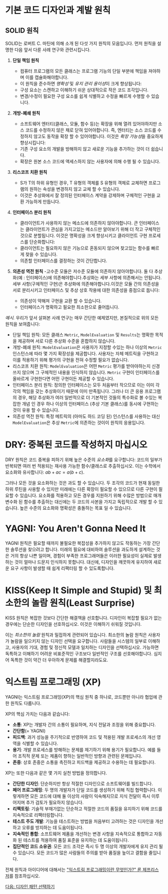 # 기본 코드 디자인과 계발 원칙

## SOLID 원칙

SOLID는 로버트 C. 마틴에 의해 소개 된 다섯 가지 원칙의 모음입니다.
먼저 원칙을 설명한 다음 앞서 다룬 사례 연구와 관련시킵니다.

1. **단일 책임 원칙**
   - 컴퓨터 프로그램의 모든 클래스는 프로그램 기능의 단일 부분에 책임을 져야하며 이를 캡슐화해야합니다.
   - 이 원칙을 준수하면 *명확성* 및 *유지 관리 용이성*이 크게 향상됩니다:
   - 구성 요소는 스캔하고 이해하기 쉬운 상대적으로 작은 코드 조각입니다.
   - 변경/수정이 필요한 구성 요소를 쉽게 식별하고 수정을 빠르게 수행할 수 있습니다.

2. **개방-폐쇄 원칙**
   - 소프트웨어 엔터티(클래스, 모듈, 함수 등)는 확장을 위해 열려 있어야하지만 소스 코드를 수정하지 않은 채로 닫혀 있어야합니다. 즉, 엔터티는 소스 코드를 수정하지 않고도 동작을 확장 할 수 있어야합니다. 이것은 *확장 가능성*을 중요하게 향상시킵니다:
   - 기존 구성 요소의 개발을 방해하지 않고 새로운 기능을 추가하는 것이 더 쉽습니다.
   - 확장은 원본 소스 코드에 액세스하지 않는 사용자에 의해 수행 될 수 있습니다.

3. **리스코프 치환 원칙**
   - S가 T의 하위 유형인 경우, T 유형의 객체를 S 유형의 객체로 교체하면 프로그램의 원하는 속성을 변경하지 않고 교체 할 수 있습니다.
   - 이것은 추상화에서 잘 정의된 인터페이스 계약을 강제하며 구체적인 구현을 교환 가능하게 만듭니다.

4. **인터페이스 분리 원칙**
   - 클라이언트가 사용하지 않는 메소드에 의존하지 않아야합니다. 큰 인터페이스는 클라이언트가 관심을 가지고있는 메소드만 알아보기 위해 더 작고 구체적인 것으로 분할됩니다. 이것은 명확성을 크게 향상시키고 클라이언트 구현 프로세스를 단순화합니다:
   - 클라이언트는 필요하지 않은 기능으로 혼동되지 않으며 찾고있는 함수를 빠르게 찾을 수 있습니다.
   - 의존할 인터페이스를 결정하는 것이 간단합니다.

5. **의존성 역전 원칙**
   -고수준 모듈은 저수준 모듈에 의존하지 않아야합니다. 둘 다 추상화(예 : 인터페이스)에 의존해야합니다.추상화는 세부 사항에 의존해서는 안됩니다. 세부 사항(구체적인 구현)은 추상화에 의존해야합니다.이것은 모듈 간의 의존성을 서로 분리시키고 인터페이스 및 추상 상호 작용에 대한 의존성을 중점으로 둡니다:
   - 의존성이 약해져 구현을 교환 할 수 있습니다.
   - 인터페이스가 명확하고 필요한 최소한으로 줄어듭니다.

*예시.* 우리가 앞서 살펴본 사례 연구는 매우 간단한 예제였지만, 본질적으로 위의 모든 원칙을 보여줍니다:

 - 단일 책임 원칙: 모든 클래스 `Metric`, `ModelEvaluation` 및 `Results`는 명확한 목적을 제공하며 서로 다른 추상화 수준을 혼합하지 않습니다.
 - 개방-폐쇄 원칙: `ModelEvaluation`은 사용자가 지정할 수있는 하나 이상의 `Metric` 인스턴스에 따라 몇 가지 확장성을 제공합니다. 사용자는 자체 메트릭을 구현하고 이를 적용하기 위해 평가의 구현을 전혀 수정할 필요가 없습니다.
 - 리스코프 치환 원칙: `ModelEvaluation`은 어떤 `Metric` 평가를 받아야하는지 신경 쓰지 않으며 그 구체적인 내용을 인식하지 않습니다. `Metric` 구현이 인터페이스를 올바르게 구현한다면 어떤 구현이든 제공할 수 있습니다.
 - 인터페이스 분리 원칙: 정의한 인터페이스는 모두 처음부터 작으므로 이는 이미 각각의 책임을 갖는 추상화이기 때문에 이미 만족됩니다. 그러나 더 큰 응용 프로그램의 경우, 해당 추상화가 여러 일반적으로 더 기본적인 것들의 특수화로 볼 수있는 복잡한 개념 인 경우 하나 이상의 인터페이스 (추상 기본 클래스)를 동시에 구현하는 것이 유용 할 수 있습니다.
 - 의존성 역전 원칙: 특정 메트릭의 (아마도 하드 코딩 된) 인스턴스를 사용하는 대신 `ModelEvaluation`은 추상 `Metric`에 의존하는 것이이 원칙의 응용입니다.

# DRY: 중복된 코드를 작성하지 마십시오

DRY 원칙은 코드 중복을 피하기 위해 높은 수준의 *요소화*를 요구합니다: 코드의 일부가 반복되면 여러 번 적용되는 재사용 가능한 함수/클래스로 추출하십시오. 이는 수학에서 요소화와 유사합니다: $ab+ac = a(b+c)$.

그러나 모든 것을 요소화하는 것은 과도 할 수 있습니다. 두 조각의 코드가 현재 동일한 하위 루틴을 사용할 수 있지만 미래에는 다른 확장이 필요할 수 있으므로 다른 구현이 필요할 수 있습니다. 요소화를 적용하고 모든 경우를 지원하기 위해 수많은 방법으로 매개 변수화 된 함수를 추출하는 대신에는 두 코드의 사본을 가지고 독립적으로 개발 할 수 있습니다. 높은 수준의 요소화와 명확성은 충돌하는 목표 일 수 있습니다.

# YAGNI: You Aren't Gonna Need It

YAGNI 원칙은 필요할 때까지 불필요한 복잡성을 추가하지 않고도 작동하는 가장 간단한 솔루션을 찾으려고 합니다. 미래의 필요에 대비하여 솔루션을 과도하게 설계하는 것은 거의 항상 나쁜 일이며, 경험이 부족한 프로그래머들은 이러한 필요성이 실제로 발생하는 것이 얼마나 드문지 인식하지 못합니다. 대신에, 디자인을 깨끗하게 유지하여 새로운 요구 사항이 발생할 때 쉽게 리팩터링 할 수 있도록합니다.

# KISS(Keep It Simple and Stupid) 및 최소한의 놀람 원칙(Least Surprise)

KISS 원칙은 복잡한 것보다 간단한 해결책을 선호합니다. 디자인이 복잡할 필요가 없는 경우에는 단순한 디자인을 선호하십시오. 이것은 이해하기 쉬워질 것입니다.

이는 *최소한의 놀람* 원칙과 밀접하게 관련되어 있습니다. 최소한의 놀람 원칙은 사용자가 놀람을 일으키지 않는 디자인 선택을 요구합니다.
사람들을 시스템의 일부로 이해하고, 사용자의 기대, 경험 및 정신적 모델과 일치하는 디자인을 선택하십시오. 가능하면 독특하고 이해하기 어려운 비표준적인 구조보다 일반적인 구조를 선호해야합니다. 심지어 독특한 것이 약간 더 우아하게 문제를 해결할지라도요.

# 익스트림 프로그래밍 (XP)
YAGNI는 익스트림 프로그래밍(XP)의 핵심 원칙 중 하나로, 코드뿐만 아니라 협업에 관한 원칙도 다룹니다.

XP의 핵심 가치는 다음과 같습니다:
- **소통**: XP는 개발자 간의 소통이 필요하며, 지식 전달과 조정을 위해 중요합니다.
- **간단함**(= YAGNI)
- **피드백**: 과거 성능을 주기적으로 반영하여 코드 및 적용된 개발 프로세스의 개선 영역을 식별할 수 있습니다.
- **용기**: 개발 프로세스를 방해하는 문제를 제기하기 위해 용기가 필요합니다. 예를 들어 조직적 문제 또는 제품이 향하는 일반적인 방향과 관련된 문제입니다.
- **존중**: 상호 존중은 소통을 촉진하고 피드백을 제공하고 수용하는 데 필요합니다.

XP는 또한 다음과 같은 몇 가지 실천 방법을 정의합니다.
- **간단한 디자인**: 단순하지만 항상 적절한 디자인으로 소프트웨어를 빌드합니다.
- **페어 프로그래밍**: 두 명의 개발자가 단일 코드를 생성하기 위해 직접 협력합니다. 이렇게하면 모든 코드에 대해 둘 이상의 사람이 익숙해지므로 지식 전달이 즉시 이루어지며 추가 검토가 필요하지 않습니다.
- **리팩토링**: 기술적 부채가없는 단순하고 적절한 코드의 품질을 유지하기 위해 코드를 지속적으로 리팩터링합니다.
- **테스트 주도 개발**: 기능을 테스트하는 방법을 처음부터 고려하는 것은 디자인을 개선하고 오류를 방지하는 데 도움이됩니다.
- **지속적인 통합**: 소프트웨어 제품을 개선하는 변경 사항을 지속적으로 통합하고 자동화 된 테스트를 적용하여 품질 표준을 유지하는 데 도움이됩니다.
- **집단적인 코드 소유권**: 모든 코드 조각은 즉시 두 명 이상의 개발자에게 유지 관리 될 수 있습니다. 모든 코드가 많은 사람들의 주의를 받아 품질을 높이고 결함을 줄입니다.

전체 원칙과 아이디어에 대해서는 ["익스트림 프로그래밍이란 무엇인가?" 론 제프리스 저](https://ronjeffries.com/xprog/what-is-extreme-programming/)를 참조하십시오.

[다음: 디자인 패턴 선택하기](../04-selected-design-patterns/README.md)
